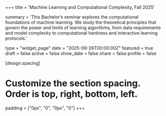 +++
title = 'Machine Learning and Computational Complexity, Fall 2025'

summary = 'This Bachelor’s seminar explores the computational foundations of machine learning. We study the theoretical principles that govern the power and limits of learning algorithms, from data requirements and model complexity to computational hardness and interactive learning protocols.'

type = "widget_page"
date = "2025-09-26T00:00:00Z"
featured = true
draft = false
active = false
show_date = false
share = false
profile = false

[design.spacing]
  # Customize the section spacing. Order is top, right, bottom, left.
  padding = ["0px", "0", "0px", "0"]
+++
